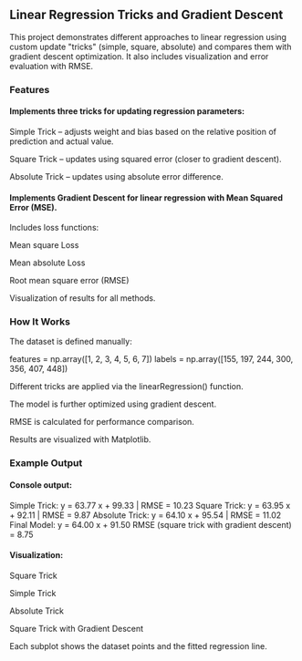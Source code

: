 ## Linear Regression Tricks and Gradient Descent

This project demonstrates different approaches to linear regression using custom update "tricks" (simple, square, absolute) and compares them with gradient descent optimization. It also includes visualization and error evaluation with RMSE.

### Features

#### Implements three tricks for updating regression parameters:

Simple Trick – adjusts weight and bias based on the relative position of prediction and actual value.

Square Trick – updates using squared error (closer to gradient descent).

Absolute Trick – updates using absolute error difference.

#### Implements Gradient Descent for linear regression with Mean Squared Error (MSE).

Includes loss functions:

Mean square Loss

Mean absolute Loss

Root mean square error (RMSE)

Visualization of results for all methods.

### How It Works

The dataset is defined manually:

features = np.array([1, 2, 3, 4, 5, 6, 7])
labels   = np.array([155, 197, 244, 300, 356, 407, 448])


Different tricks are applied via the linearRegression() function.

The model is further optimized using gradient descent.

RMSE is calculated for performance comparison.

Results are visualized with Matplotlib.


### Example Output

#### Console output:

Simple Trick: y = 63.77 x + 99.33 | RMSE = 10.23
Square Trick: y = 63.95 x + 92.11 | RMSE = 9.87
Absolute Trick: y = 64.10 x + 95.54 | RMSE = 11.02
Final Model: y = 64.00 x + 91.50
RMSE (square trick with gradient descent) = 8.75


#### Visualization:

Square Trick

Simple Trick

Absolute Trick

Square Trick with Gradient Descent

Each subplot shows the dataset points and the fitted regression line.
